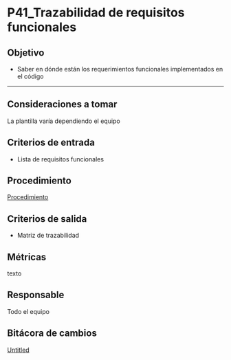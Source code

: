 # P41_Trazabilidad de requisitos funcionales

## Objetivo[](https://ace-software-development.github.io/Manual-de-Operaciones/docs/Plantillas/PL03_Creaci%C3%B3n%20de%20Procesos#objetivo)

- Saber en dónde están los requerimientos funcionales implementados en el código

---

## **Consideraciones a tomar**

La plantilla varía dependiendo el equipo

## **Criterios de entrada**

- Lista de requisitos funcionales

## **Procedimiento**

[Procedimiento](P41_Trazabilidad%20de%20requisitos%20funcionales%20c0f80e5fbb7f474baf74ad4ffdec69b5/Procedimiento%202ca4bd1cd1e04bc38dcddbd93f78b281.csv)

## **Criterios de salida**

- Matriz de trazabilidad

## **Métricas**

texto

## **Responsable**

Todo el equipo

## Bitácora de cambios

[Untitled](P41_Trazabilidad%20de%20requisitos%20funcionales%20c0f80e5fbb7f474baf74ad4ffdec69b5/Untitled%20Database%20315be480f8a34a529d0b119dea5e2863.csv)
